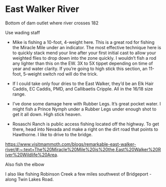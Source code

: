 # East Walker River

Bottom of dam outlet where river crosses 182

Use wading staff

- Mike is fishing a 10-foot, 4-weight here. This is a great rod for fishing the Miracle Mile under an indicator. The most effective technique here is to quickly stack mend your line after your first initial cast to allow your weighted flies to drop down into the zone quickly. I wouldn’t fish a rod any lighter than this on the EW. 3X to 5X tippet depending on time of year and water clarity. If you’re going to high stick this section, an 11-foot, 5-weight switch rod will do the trick.

- If I could take only four dries to the East Walker, they’d be an Elk Hair Caddis, EC Caddis, PMD, and Callibaetis Cripple. All in the 16/18 size range.

- I’ve done some damage here with Rubber Legs. It’s great pocket water. I might fish a Prince Nymph under a Rubber Legs under enough shot to get it all down. High stick heaven.

- Rosaschi Ranch is public access fishing located off the highway. To get there, head into Nevada and make a right on the dirt road that points to Hawthorne. I like to drive to the bridge.

https://www.visitmammoth.com/blogs/remarkable-east-walker-river/#:~:text=The%20Miracle%20Mile%20is%20the,East%20Walker%20River%20Wildlife%20Area.

Also fish the elbow

I also like fishing Robinson Creek a few miles southwest of Bridgeport - along Twin Lakes Road.